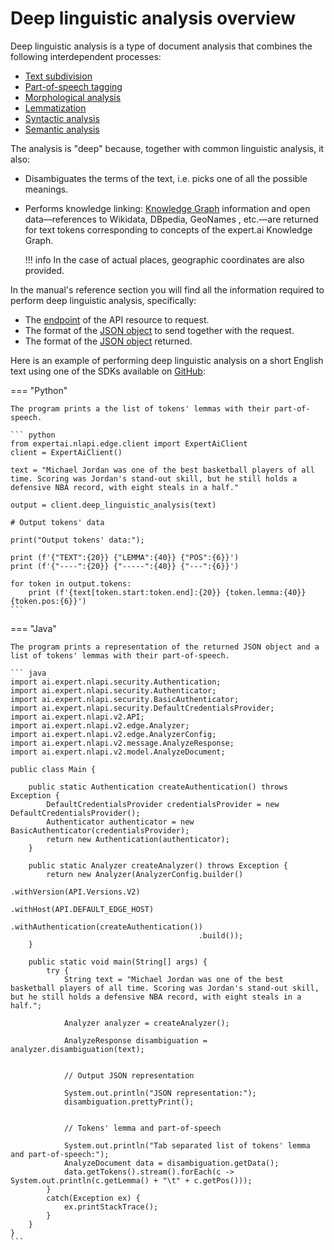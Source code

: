 # Deep linguistic analysis overview

Deep linguistic analysis is a type of document analysis that combines the following interdependent processes:

- [Text subdivision](subdivision/index.md)
- [Part-of-speech tagging](pos-tagging/index.md)
- [Morphological analysis](morphological-analysis/index.md)
- [Lemmatization](lemmatization/index.md)
- [Syntactic analysis](syntactic-analysis/index.md)
- [Semantic analysis](semantic-analysis/index.md)

The analysis is "deep" because, together with common linguistic analysis, it also:

- Disambiguates the terms of the text, i.e. picks one of all the possible meanings.
- Performs knowledge linking: [Knowledge Graph](../knowledgegraph/index.md) information and open data&mdash;references to Wikidata, DBpedia, GeoNames , etc.&mdash;are returned for text tokens corresponding to concepts of the expert.ai Knowledge Graph.

	!!! info
		In the case of actual places, geographic coordinates are also provided.

In the manual's reference section you will find all the information required to perform deep linguistic analysis, specifically:

- The [endpoint](../../reference/endpoints/index.md) of the API resource to request.
- The format of the [JSON object](../../reference/request/linguistic-analysis/index.md) to send together with the request.
- The format of the [JSON object](../../reference/output/linguistic-analysis/index.md) returned.

Here is an example of performing deep linguistic analysis on a short English text using one of the SDKs available on <a href="https://github.com/therealexpertai/" target="_blank">GitHub</a>:

=== "Python"

    The program prints a the list of tokens' lemmas with their part-of-speech.

    ``` python
    from expertai.nlapi.edge.client import ExpertAiClient
    client = ExpertAiClient()

    text = "Michael Jordan was one of the best basketball players of all time. Scoring was Jordan's stand-out skill, but he still holds a defensive NBA record, with eight steals in a half." 

    output = client.deep_linguistic_analysis(text)

    # Output tokens' data

    print("Output tokens' data:");

    print (f'{"TEXT":{20}} {"LEMMA":{40}} {"POS":{6}}')
    print (f'{"----":{20}} {"-----":{40}} {"---":{6}}')

    for token in output.tokens:
        print (f'{text[token.start:token.end]:{20}} {token.lemma:{40}} {token.pos:{6}}')
    ```

=== "Java"
    
    The program prints a representation of the returned JSON object and a list of tokens' lemmas with their part-of-speech.
    
    ``` java
    import ai.expert.nlapi.security.Authentication;
    import ai.expert.nlapi.security.Authenticator;
    import ai.expert.nlapi.security.BasicAuthenticator;
    import ai.expert.nlapi.security.DefaultCredentialsProvider;
    import ai.expert.nlapi.v2.API;
    import ai.expert.nlapi.v2.edge.Analyzer;
    import ai.expert.nlapi.v2.edge.AnalyzerConfig;
    import ai.expert.nlapi.v2.message.AnalyzeResponse;
    import ai.expert.nlapi.v2.model.AnalyzeDocument;

    public class Main {

        public static Authentication createAuthentication() throws Exception {
            DefaultCredentialsProvider credentialsProvider = new DefaultCredentialsProvider();
            Authenticator authenticator = new BasicAuthenticator(credentialsProvider);
            return new Authentication(authenticator);
        }

        public static Analyzer createAnalyzer() throws Exception {
            return new Analyzer(AnalyzerConfig.builder()
                                              .withVersion(API.Versions.V2)
											  .withHost(API.DEFAULT_EDGE_HOST)
                                              .withAuthentication(createAuthentication())
                                              .build());
        }

        public static void main(String[] args) {
            try {
                String text = "Michael Jordan was one of the best basketball players of all time. Scoring was Jordan's stand-out skill, but he still holds a defensive NBA record, with eight steals in a half.";

                Analyzer analyzer = createAnalyzer();

                AnalyzeResponse disambiguation = analyzer.disambiguation(text);


                // Output JSON representation

                System.out.println("JSON representation:");
                disambiguation.prettyPrint();


                // Tokens' lemma and part-of-speech

                System.out.println("Tab separated list of tokens' lemma and part-of-speech:");
                AnalyzeDocument data = disambiguation.getData();
                data.getTokens().stream().forEach(c -> System.out.println(c.getLemma() + "\t" + c.getPos()));
            }
            catch(Exception ex) {
                ex.printStackTrace();
            }
        }
    }
    ```

